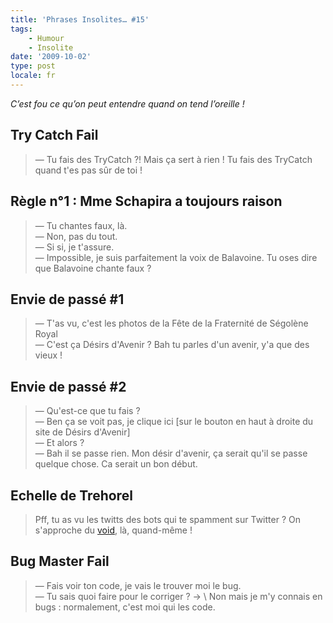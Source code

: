 ```yaml
---
title: 'Phrases Insolites… #15'
tags:
    - Humour
    - Insolite
date: '2009-10-02'
type: post
locale: fr
---
```


_C’est fou ce qu’on peut entendre quand on tend l’oreille&nbsp;!_

<!-- more -->

## Try Catch Fail

> — Tu fais des TryCatch&nbsp;?! Mais ça sert à rien&nbsp;! Tu fais des TryCatch quand t'es pas sûr de toi&nbsp;!

## Règle n°1&nbsp;: Mme Schapira a toujours raison

> — Tu chantes faux, là.  
> — Non, pas du tout.  
> — Si si, je t'assure.  
> — Impossible, je suis parfaitement la voix de Balavoine. Tu oses dire que Balavoine chante faux&nbsp;?

## Envie de passé #1

> — T'as vu, c'est les photos de la Fête de la Fraternité de Ségolène Royal  
> — C'est ça Désirs d'Avenir&nbsp;? Bah tu parles d'un avenir, y'a que des vieux&nbsp;!

## Envie de passé #2

> — Qu'est-ce que tu fais&nbsp;?  
> — Ben ça se voit pas, je clique ici [sur le bouton en haut à droite du site de Désirs d'Avenir]  
> — Et alors&nbsp;?  
> — Bah il se passe rien. Mon désir d'avenir, ça serait qu'il se passe quelque chose. Ca serait un bon début.

## Echelle de Trehorel

> Pff, tu as vu les twitts des bots qui te spamment sur Twitter&nbsp;? On s'approche du [void](http://desencyclopedie.wikia.com/wiki/Echelle_Trehorel#Niveau_6T_code_.22Void.22), là, quand-même&nbsp;!

## Bug Master Fail

> — Fais voir ton code, je vais le trouver moi le bug.  
> — Tu sais quoi faire pour le corriger&nbsp;?
> -> \ Non mais je m'y connais en bugs&nbsp;: normalement, c'est moi qui les code.
